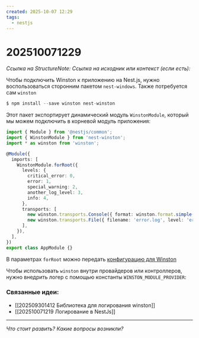 ```yaml
---
created: 2025-10-07 12:29
tags:
  - nestjs
---
```

# 202510071229
*Ссылка на StructureNote:*
*Ссылка на исходник или контекст (если есть):* 

Чтобы подключить Winston к приложению на Nest.js, нужно воспользоваться сторонним пакетом `nest-windows`. Также потребуется сам `winston`

```ts
$ npm install --save winston nest-winston
```
Этот пакет экспортирует динамический модуль `WinstonModule`, который мы можем подключить в корневой модуль приложения:
```ts
import { Module } from '@nestjs/common';
import { WinstonModule } from 'nest-winston';
import * as winston from 'winston';

@Module({
  imports: [
    WinstonModule.forRoot({
      levels: {
        critical_error: 0,
        error: 1,
        special_warning: 2,
        another_log_level: 3,
        info: 4,
      },
      transports: [
        new winston.transports.Console({ format: winston.format.simple() }),
        new winston.transports.File({ filename: 'error.log', level: 'error' }),
      ],
    }),
  ],
})
export class AppModule {}
```
В параметрах `forRoot` можно передать [конфигурацию для Winston](https://github.com/winstonjs/winston#usage)

Чтобы использовать `winston` внутри провайдеров или контроллеров, нужно внедрить логер с помощью константы `WINSTON_MODULE_PROVIDER`:
### Связанные идеи:
* [[202509301412 Библиотека для логирования winston]]
* [[202510071219 Логирование в NestJs]]
---

*Что стоит развить? Какие вопросы возникли?*